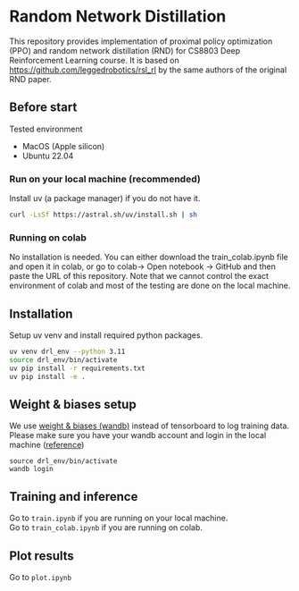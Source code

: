 # Random Network Distillation 

This repository provides implementation of proximal policy optimization (PPO) and random network distillation (RND) for CS8803 Deep Reinforcement Learning course. It is based on https://github.com/leggedrobotics/rsl_rl by the same authors of the original RND paper.

## Before start

Tested environment
* MacOS (Apple silicon)
* Ubuntu 22.04

### Run on your local machine (**recommended**)
Install uv (a package manager) if you do not have it.
```bash
curl -LsSf https://astral.sh/uv/install.sh | sh
```

###  Running on colab
No installation is needed. 
You can either download the train_colab.ipynb file and open it in colab, or go to colab-> Open notebook -> GitHub and then paste the URL of this repository. 
Note that we cannot control the exact environment of colab and most of the testing are done on the local machine.

## Installation 
Setup uv venv and install required python packages. 
```bash 
uv venv drl_env --python 3.11
source drl_env/bin/activate
uv pip install -r requirements.txt
uv pip install -e .
```

## Weight & biases setup
We use [weight & biases (wandb)](https://wandb.ai/site/) instead of tensorboard to log training data. \
Please make sure you have your wandb account and login in the local machine ([reference](https://docs.wandb.ai/models/quickstart#install-the-wandb-library-and-log-in))

```
source drl_env/bin/activate
wandb login
```

## Training and inference
Go to `train.ipynb` if you are running on your local machine. \
Go to `train_colab.ipynb` if you are running on colab.

## Plot results
Go to `plot.ipynb`
